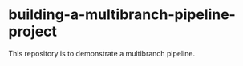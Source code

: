 # building-a-multibranch-pipeline-project

This repository is to demonstrate a multibranch pipeline. 
